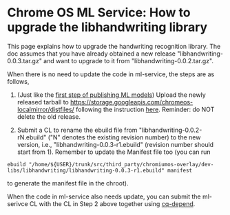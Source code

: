 # Chrome OS ML Service: How to upgrade the libhandwriting library

This page explains how to upgrade the handwriting recognition library. The doc
assumes that you have already obtained a new release
"libhandwriting-0.0.3.tar.gz" and want to upgrade to it from
"libhandwriting-0.0.2.tar.gz".

When there is no need to update the code in ml-service, the steps are as
follows,

1. (Just like the
[first step of publishing ML models](publish_and_use_model.md#upload-model))
Upload the newly released tarball to
https://storage.googleapis.com/chromeos-localmirror/distfiles/ following the
instruction [here][update-localmirror]. Reminder: do NOT delete the old release.

2. Submit a CL to rename the ebuild file from "libhandwriting-0.0.2-rN.ebuild"
("N" denotes the existing revision number) to the new version, i.e.,
"libhandwriting-0.0.3-r1.ebuild" (revision number should start from 1). Remember
to update the Manifest file too (you can run
```
ebuild "/home/${USER}/trunk/src/third_party/chromiumos-overlay/dev-libs/libhandwriting/libhandwriting-0.0.3-r1.ebuild" manifest
```
to generate the manifest file in the chroot).

When the code in ml-service also needs update, you can submit the ml-serivce
CL with the CL in Step 2 above together using [cq-depend].


[cq-depend]: https://chromium.googlesource.com/chromiumos/docs/+/HEAD/contributing.md#cq-depend
[update-localmirror]: https://chromium.googlesource.com/chromiumos/docs/+/HEAD/archive_mirrors.md#Updating-localmirror-localmirror_private

